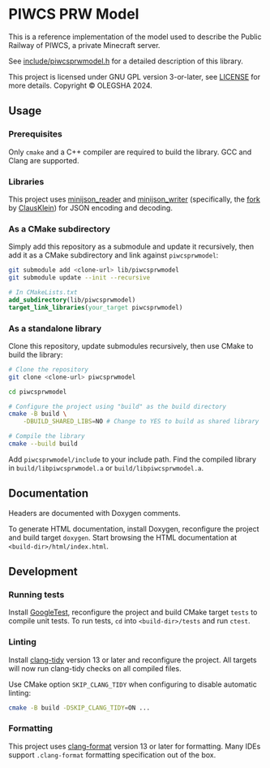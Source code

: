 # PIWCS PRW Model

This is a reference implementation of the model used to describe the Public Railway of PIWCS, a private Minecraft server.

See [include/piwcsprwmodel.h](include/piwcsprwmodel.h) for a detailed description of this library.

This project is licensed under GNU GPL version 3-or-later, see [LICENSE](LICENSE) for more details. Copyright &copy; OLEGSHA 2024.

## Usage

### Prerequisites

Only `cmake` and a C++ compiler are required to build the library. GCC and Clang are supported.

### Libraries

This project uses [minijson_reader](https://github.com/giacomodrago/minijson_reader) and [minijson_writer](https://github.com/giacomodrago/minijson_writer) (specifically, the [fork](https://github.com/ClausKlein/minijson_writer) by [ClausKlein](https://github.com/ClausKlein)) for JSON encoding and decoding.

### As a CMake subdirectory

Simply add this repository as a submodule and update it recursively, then add it as a CMake subdirectory and link against `piwcsprwmodel`:

```bash
git submodule add <clone-url> lib/piwcsprwmodel
git submodule update --init --recursive
```

```cmake
# In CMakeLists.txt
add_subdirectory(lib/piwcsprwmodel)
target_link_libraries(your_target piwcsprwmodel)
```

### As a standalone library

Clone this repository, update submodules recursively, then use CMake to build the library:

```bash
# Clone the repository
git clone <clone-url> piwcsprwmodel

cd piwcsprwmodel

# Configure the project using "build" as the build directory
cmake -B build \
    -DBUILD_SHARED_LIBS=NO # Change to YES to build as shared library

# Compile the library
cmake --build build
```

Add `piwcsprwmodel/include` to your include path. Find the compiled library in `build/libpiwcsprwmodel.a` or `build/libpiwcsprwmodel.a`.

## Documentation

Headers are documented with Doxygen comments.

To generate HTML documentation, install Doxygen, reconfigure the project and build target `doxygen`. Start browsing the HTML documentation at `<build-dir>/html/index.html`.

## Development

### Running tests

Install [GoogleTest](https://google.github.io/googletest/), reconfigure the project and build CMake target `tests` to compile unit tests. To run tests, `cd` into `<build-dir>/tests` and run `ctest`.

### Linting

Install [clang-tidy](https://clang.llvm.org/extra/clang-tidy/) version 13 or later and reconfigure the project. All targets will now run clang-tidy checks on all compiled files.

Use CMake option `SKIP_CLANG_TIDY` when configuring to disable automatic linting:
```bash
cmake -B build -DSKIP_CLANG_TIDY=ON ...
```

### Formatting

This project uses [clang-format](https://clang.llvm.org/docs/ClangFormat.html) version 13 or later for formatting. Many IDEs support `.clang-format` formatting specification out of the box.
